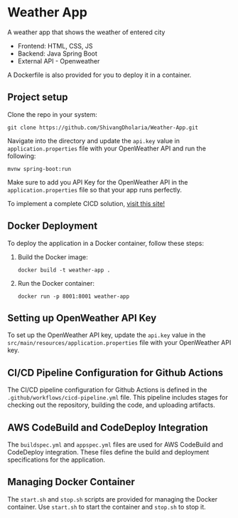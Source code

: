 # Weather App 

A weather app that shows the weather of entered city

- Frontend: HTML, CSS, JS
- Backend: Java Spring Boot
- External API - Openweather

A Dockerfile is also provided for you to deploy it in a container.

## Project setup

Clone the repo in your system:

`git clone https://github.com/ShivangDholaria/Weather-App.git`

Navigate into the directory and update the `api.key` value in `application.properties` file with your OpenWeather API and run the following:

`mvnw spring-boot:run`

Make sure to add you API Key for the OpenWeather API in the `application.properties` file so that your app runs perfectly.

To implement a complete CICD solution, [visit this site!](https://github.com/ShivangDholaria/CICD/tree/main/CICD%20Pipeline%20for%20weather%20App)

## Docker Deployment

To deploy the application in a Docker container, follow these steps:

1. Build the Docker image:
   ```
   docker build -t weather-app .
   ```

2. Run the Docker container:
   ```
   docker run -p 8001:8001 weather-app
   ```

## Setting up OpenWeather API Key

To set up the OpenWeather API key, update the `api.key` value in the `src/main/resources/application.properties` file with your OpenWeather API key.

## CI/CD Pipeline Configuration for Github Actions

The CI/CD pipeline configuration for Github Actions is defined in the `.github/workflows/cicd-pipeline.yml` file. This pipeline includes stages for checking out the repository, building the code, and uploading artifacts.

## AWS CodeBuild and CodeDeploy Integration

The `buildspec.yml` and `appspec.yml` files are used for AWS CodeBuild and CodeDeploy integration. These files define the build and deployment specifications for the application.

## Managing Docker Container

The `start.sh` and `stop.sh` scripts are provided for managing the Docker container. Use `start.sh` to start the container and `stop.sh` to stop it.
